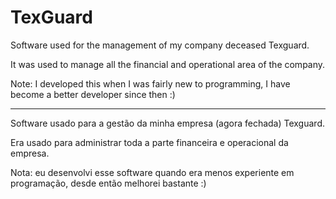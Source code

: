 # TexGuard


Software used for the management of my company deceased Texguard.

It was used to manage all the financial and operational area of the company.

Note: I developed this when I was fairly new to programming, I have become a better developer since then :)

----------------------------------------



Software usado para a gestão da minha empresa (agora fechada) Texguard.

Era usado para administrar toda a parte financeira e operacional da empresa.

Nota: eu desenvolvi esse software quando era menos experiente em programação, desde então melhorei bastante :)
